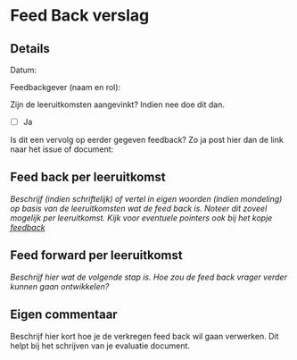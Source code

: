 # Feed Back verslag
## Details
Datum:

Feedbackgever (naam en rol):

Zijn de leeruitkomsten aangevinkt? Indien nee doe dit dan. 
- [ ] Ja

Is dit een vervolg op eerder gegeven feedback? Zo ja post hier dan de link naar het issue of document:

## Feed back per leeruitkomst

_Beschrijf (indien schriftelijk) of vertel in eigen woorden (indien mondeling) op basis van de leeruitkomsten wat de feed back is. Noteer dit zoveel mogelijk per leeruitkomst. Kijk voor eventuele pointers ook bij het kopje [feedback](https://github.com/HU-TI-DEV/TI-S2/blob/main/vermogens/Feedback/README.md)_ 
 
## Feed forward per leeruitkomst
_Beschrijf hier wat de volgende stap is. Hoe zou de feed back vrager verder kunnen gaan ontwikkelen?_ 

## Eigen commentaar
Beschrijf hier kort hoe je de verkregen feed back wil gaan verwerken. Dit helpt bij het schrijven van je evaluatie document.
